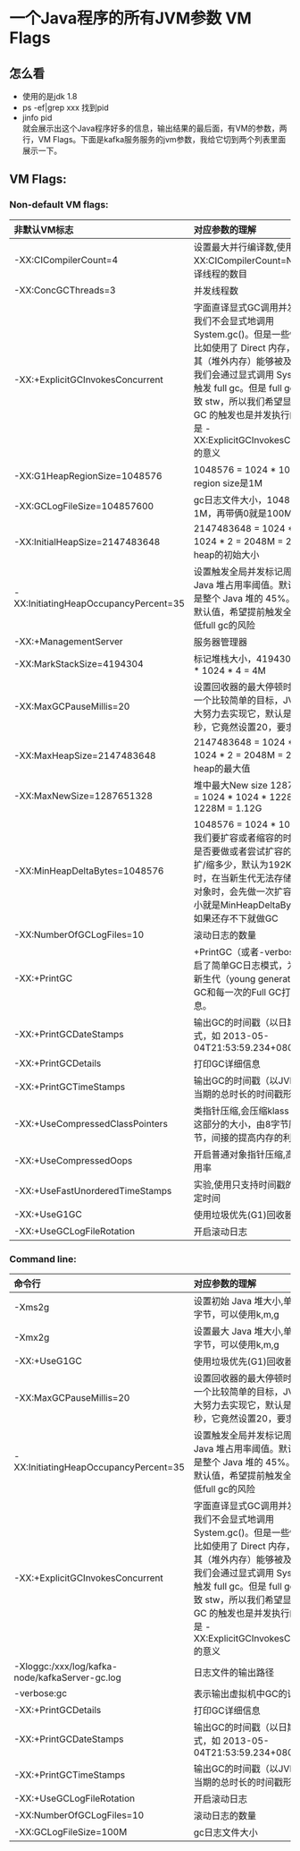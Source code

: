 # 一个Java程序的所有JVM参数 VM Flags

## 怎么看

* 使用的是jdk 1.8
* ps -ef|grep xxx 找到pid
* jinfo pid  
  就会展示出这个Java程序好多的信息，输出结果的最后面，有VM的参数，两行，VM Flags。下面是kafka服务服务的jvm参数，我给它切到两个列表里面展示一下。

## VM Flags:

### Non-default VM flags:

|非默认VM标志  |对应参数的理解       |
|:-----|:---                 |
|-XX:CICompilerCount=4|设置最大并行编译数,使用-XX:CICompilerCount=N来调整编译线程的数目|
|-XX:ConcGCThreads=3|并发线程数|
|-XX:+ExplicitGCInvokesConcurrent|字面直译显式GC调用并发，通常我们不会显式地调用 System.gc()。但是一些情况下，比如使用了 Direct 内存，为了使得其（堆外内存）能够被及时回收，我们会通过显式调用 System.gc() 触发 full gc。但是 full gc 又会导致 stw，所以我们希望显式的对 GC 的触发也是并发执行的，这便是 -XX:ExplicitGCInvokesConcurrent 的意义|
|-XX:G1HeapRegionSize=1048576|1048576 = 1024 * 1024 , G1的region size是1M|
|-XX:GCLogFileSize=104857600|gc日志文件大小，1048576是1M，再带俩0就是100M|
|-XX:InitialHeapSize=2147483648| 2147483648  = 1024 * 1024 * 1024 * 2 = 2048M = 2G，堆heap的初始大小|
|-XX:InitiatingHeapOccupancyPercent=35|设置触发全局并发标记周期的 Java 堆占用率阈值。默认占用率是整个 Java 堆的 45%。调小这个默认值，希望提前触发全局标记降低full gc的风险|
|-XX:+ManagementServer|服务器管理器|
|-XX:MarkStackSize=4194304|标记堆栈大小，4194304 = 1024 * 1024 * 4 = 4M|
|-XX:MaxGCPauseMillis=20|设置回收器的最大停顿时间，这是一个比较简单的目标，JVM将尽最大努力去实现它，默认是200毫秒，它竟然设置20，要求很高啊|
|-XX:MaxHeapSize=2147483648|2147483648  = 1024 * 1024 * 1024 * 2 = 2048M = 2G，堆heap的最大值|
|-XX:MaxNewSize=1287651328|堆中最大New size 1287651328 = 1024 * 1024 * 1228 = 1228M = 1.12G|
|-XX:MinHeapDeltaBytes=1048576|1048576 = 1024 * 1024 表示当我们要扩容或者缩容的时候，决定是否要做或者尝试扩容的时候最小扩/缩多少，默认为192K。使用G1时，在当新生代无法存储新创建的对象时，会先做一次扩容，扩容大小就是MinHeapDeltaBytes的值，如果还存不下就做GC|
|-XX:NumberOfGCLogFiles=10|滚动日志的数量|
|-XX:+PrintGC|+PrintGC（或者-verbose:gc）开启了简单GC日志模式，为每一次新生代（young generation）的GC和每一次的Full GC打印一行信息。|
|-XX:+PrintGCDateStamps|输出GC的时间戳（以日期的形式，如 2013-05-04T21:53:59.234+0800|
|-XX:+PrintGCDetails|打印GC详细信息|
|-XX:+PrintGCTimeStamps|输出GC的时间戳（以JVM启动到当期的总时长的时间戳形式）|
|-XX:+UseCompressedClassPointers|类指针压缩,会压缩klass pointer 这部分的大小，由8字节压缩至4字节，间接的提高内存的利用率。|
|-XX:+UseCompressedOops|开启普通对象指针压缩,高内存的利用率|
|-XX:+UseFastUnorderedTimeStamps|实验,使用只支持时间戳的平台不稳定时间|
|-XX:+UseG1GC|使用垃圾优先(G1)回收器|
|-XX:+UseGCLogFileRotation|开启滚动日志|

### Command line:

|命令行  |对应参数的理解       |
|:-----|:---                 |
|-Xms2g|设置初始 Java 堆大小,单位默认是字节，可以使用k,m,g|
|-Xmx2g|设置最大 Java 堆大小,单位默认是字节，可以使用k,m,g|
|-XX:+UseG1GC|使用垃圾优先(G1)回收器|
|-XX:MaxGCPauseMillis=20|设置回收器的最大停顿时间，这是一个比较简单的目标，JVM将尽最大努力去实现它，默认是200毫秒，它竟然设置20，要求很高啊|
|-XX:InitiatingHeapOccupancyPercent=35|设置触发全局并发标记周期的 Java 堆占用率阈值。默认占用率是整个 Java 堆的 45%。调小这个默认值，希望提前触发全局标记降低full gc的风险|
|-XX:+ExplicitGCInvokesConcurrent|字面直译显式GC调用并发，通常我们不会显式地调用 System.gc()。但是一些情况下，比如使用了 Direct 内存，为了使得其（堆外内存）能够被及时回收，我们会通过显式调用 System.gc() 触发 full gc。但是 full gc 又会导致 stw，所以我们希望显式的对 GC 的触发也是并发执行的，这便是 -XX:ExplicitGCInvokesConcurrent 的意义|
|-Xloggc:/xxx/log/kafka-node/kafkaServer-gc.log|日志文件的输出路径|
|-verbose:gc|表示输出虚拟机中GC的详细情况|
|-XX:+PrintGCDetails|打印GC详细信息|
|-XX:+PrintGCDateStamps|输出GC的时间戳（以日期的形式，如 2013-05-04T21:53:59.234+0800|
|-XX:+PrintGCTimeStamps|输出GC的时间戳（以JVM启动到当期的总时长的时间戳形式）|
|-XX:+UseGCLogFileRotation|开启滚动日志|
|-XX:NumberOfGCLogFiles=10|滚动日志的数量|
|-XX:GCLogFileSize=100M|gc日志文件大小|